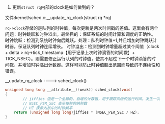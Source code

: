 1. 更新`struct rq`内部的clock是如何做到的？

文件:kernel/sched.c:__update_rq_clock(struct rq *rq)

`rq->clock`存储的是队列的时钟值，每次更新是两次时间戳的差值。这里会有两个问题：时钟跳跃和时钟溢出。最终目的：保证系统的时间计算和调度的正确性。
时钟跳跃：检测到系统时钟向后跳跃。处理：队列时钟值+1,并且增加时钟跳跃计时器。保证队列时钟连续增长。
时钟溢出：检测到时钟增量超过某个阈值（clock + delta > rq->tick_timestamp【用于记录上次时钟滴答的时间戳】+ TICK_NSEC）。则需要修正运行队列的时钟值，使其不超过下一个时钟滴答的时间戳，并增加时钟溢出计数器。这样可以防止时钟值超出范围而导致的不连续性和错误。

__update_rq_clock ----> sched_clock()

```c
unsigned long long __attribute__((weak)) sched_clock(void)
{
        // jiffies 值是一个全局的、自增的计数器，用于跟踪系统的运行时间。发生一次时钟中断就 +1
        // NSEC_PER_SEC 表示每秒的纳秒数
        // HZ 表示内核中的时钟频率
	return (unsigned long long)jiffies * (NSEC_PER_SEC / HZ);
}
```